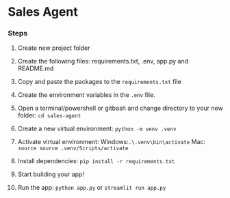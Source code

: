 # Sales Agent


### Steps
1. Create new project folder

2. Create the following files:
    requirements.txt, .env, app.py and README.md

3. Copy and paste the packages to the `requirements.txt` file

4. Create the environment variables in the `.env` file.

5. Open a terminal/powershell or gitbash and change directory to your new folder:
`cd sales-agent` 

6. Create a new virtual environment:
`python -m venv .venv`

7. Activate virtual environment:
Windows:`.\.venv\bin\activate` Mac: `source source .venv/Scripts/activate`

8. Install dependencies: `pip install -r requirements.txt`

9. Start building your app!

10. Run the app: `python app.py` or `streamlit run app.py`